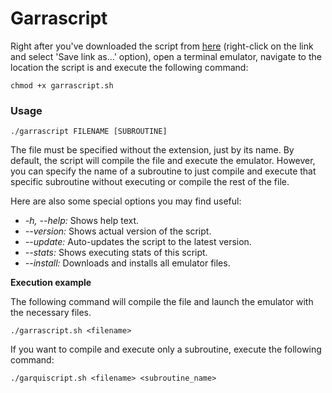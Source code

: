 # Garrascript
Right after you've downloaded the script from <a href="https://raw.githubusercontent.com/MrGarri/Garrascript/master/garrascript.sh" target="_blank">here</a> (right-click on the link and select 'Save link as...' option), open a terminal
emulator, navigate to the location the script is and execute the following command:

    chmod +x garrascript.sh
        

### Usage

    ./garrascript FILENAME [SUBROUTINE]
    
The file must be specified without the extension, just by its name. By default, the script will compile the file and execute the emulator. However, you can specify the name of a subroutine to just compile and execute that specific subroutine without executing or compile the rest of the file.

Here are also some special options you may find useful:

*   *-h, --help:* Shows help text.<br> 
*   *--version:* Shows actual version of the script.<br>
*   *--update:* Auto-updates the script to the latest version.<br>
*   *--stats:* Shows executing stats of this script.<br>
*    *--install:* Downloads and installs all emulator files.

**Execution example**

The following command will compile the file and launch the emulator with the necessary files.

    ./garrascript.sh <filename> 
    
If you want to compile and execute only a subroutine, execute the following command:

    ./garquiscript.sh <filename> <subroutine_name>
